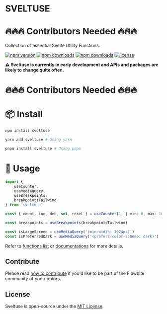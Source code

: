 # SVELTUSE

# 🔥🔥🔥 Contributors Needed 🔥🔥🔥

Collection of essential Svelte Utility Functions.

[![npm version](https://badgen.net/npm/v/sveltuse)](https://www.npmjs.com/package/sveltuse)
[![npm downloads](https://badgen.net/npm/dw/sveltuse)](https://www.npmjs.com/package/sveltuse)
[![npm downloads](https://badgen.net/npm/dt/sveltuse)](https://www.npmjs.com/package/sveltuse)
[![license](https://badgen.net/npm/license/sveltuse)](https://github.com/rkanik/sveltuse/blob/main/LICENSE)

**⚠️ Sveltuse is currently in early development and APIs and packages are likely to change quite often.**

# 🔥🔥🔥 Contributors Needed 🔥🔥🔥

# 📦 Install

```bash example
npm install sveltuse
```

```bash example
yarn add sveltuse # Using yarn
```

```bash example
pnpm install sveltuse # Using pnpm
```

# 🦄 Usage

```ts
import {
	useCounter,
	useMediaQuery,
	useBreakpoints,
	breakpointsTailwind
} from 'sveltuse'

const { count, inc, dec, set, reset } = useCounter(1, { min: 0, max: 100 })

const breakpoints = useBreakpoints(breakpointsTailwind)

const isLargeScreen = useMediaQuery('(min-width: 1024px)')
const isPreferredDark = useMediaQuery('(prefers-color-scheme: dark)')
```

Refer to [functions list](https://sveltuse.pages.dev/docs/functions/useCounter) or [documentations](https://sveltuse.pages.dev) for more details.

## Contribute

Please read [how to contribute](https://sveltuse.pages.dev/docs/pages/how-to-contribute) if you'd like to be part of the Flowbite community of contributors.

## License

Sveltuse is open-source under the [MIT License](https://sveltuse.pages.dev/docs/pages/license).
